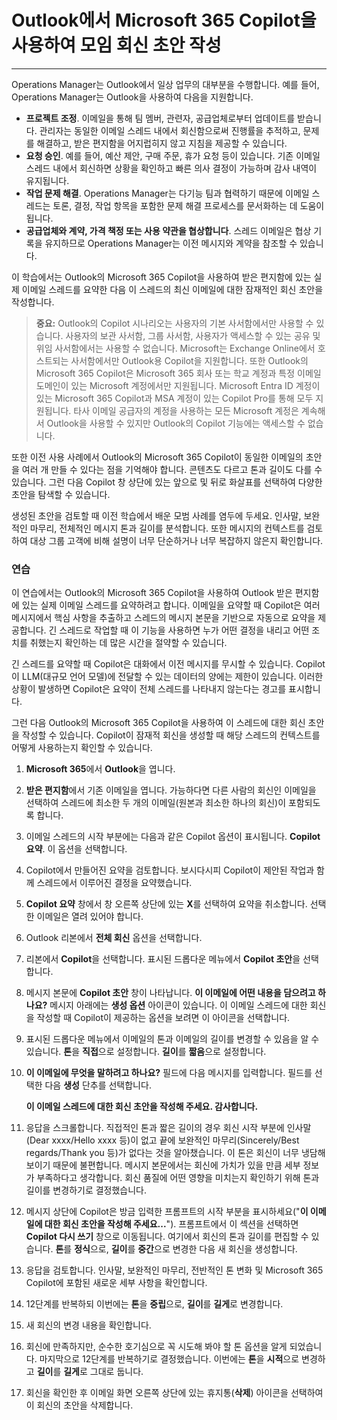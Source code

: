 # Outlook에서 Microsoft 365 Copilot을 사용하여 모임 회신 초안 작성
---
Operations Manager는 Outlook에서 일상 업무의 대부분을 수행합니다. 예를 들어, Operations Manager는 Outlook을 사용하여 다음을 지원합니다.

 -  **프로젝트 조정**. 이메일을 통해 팀 멤버, 관련자, 공급업체로부터 업데이트를 받습니다. 관리자는 동일한 이메일 스레드 내에서 회신함으로써 진행률을 추적하고, 문제를 해결하고, 받은 편지함을 어지럽히지 않고 지침을 제공할 수 있습니다.
 -  **요청 승인**. 예를 들어, 예산 제안, 구매 주문, 휴가 요청 등이 있습니다. 기존 이메일 스레드 내에서 회신하면 상황을 확인하고 빠른 의사 결정이 가능하며 감사 내역이 유지됩니다.
 -  **작업 문제 해결**. Operations Manager는 다기능 팀과 협력하기 때문에 이메일 스레드는 토론, 결정, 작업 항목을 포함한 문제 해결 프로세스를 문서화하는 데 도움이 됩니다.
 -  **공급업체와 계약, 가격 책정 또는 사용 약관을 협상합니다**. 스레드 이메일은 협상 기록을 유지하므로 Operations Manager는 이전 메시지와 계약을 참조할 수 있습니다.<br>

이 학습에서는 Outlook의 Microsoft 365 Copilot을 사용하여 받은 편지함에 있는 실제 이메일 스레드를 요약한 다음 이 스레드의 최신 이메일에 대한 잠재적인 회신 초안을 작성합니다.

> **중요:** Outlook의 Copilot 시나리오는 사용자의 기본 사서함에서만 사용할 수 있습니다. 사용자의 보관 사서함, 그룹 사서함, 사용자가 액세스할 수 있는 공유 및 위임 사서함에서는 사용할 수 없습니다. Microsoft는 Exchange Online에서 호스트되는 사서함에서만 Outlook용 Copilot을 지원합니다. 또한 Outlook의 Microsoft 365 Copilot은 Microsoft 365 회사 또는 학교 계정과 특정 이메일 도메인이 있는 Microsoft 계정에서만 지원됩니다. Microsoft Entra ID 계정이 있는 Microsoft 365 Copilot과 MSA 계정이 있는 Copilot Pro를 통해 모두 지원됩니다. 타사 이메일 공급자의 계정을 사용하는 모든 Microsoft 계정은 계속해서 Outlook을 사용할 수 있지만 Outlook의 Copilot 기능에는 액세스할 수 없습니다.

또한 이전 사용 사례에서 Outlook의 Microsoft 365 Copilot이 동일한 이메일의 초안을 여러 개 만들 수 있다는 점을 기억해야 합니다. 콘텐츠도 다르고 톤과 길이도 다를 수 있습니다. 그런 다음 Copilot 창 상단에 있는 앞으로 및 뒤로 화살표를 선택하여 다양한 초안을 탐색할 수 있습니다.

생성된 초안을 검토할 때 이전 학습에서 배운 모범 사례를 염두에 두세요. 인사말, 보완적인 마무리, 전체적인 메시지 톤과 길이를 분석합니다. 또한 메시지의 컨텍스트를 검토하여 대상 그룹 고객에 비해 설명이 너무 단순하거나 너무 복잡하지 않은지 확인합니다.

### 연습

이 연습에서는 Outlook의 Microsoft 365 Copilot을 사용하여 Outlook 받은 편지함에 있는 실제 이메일 스레드를 요약하려고 합니다. 이메일을 요약할 때 Copilot은 여러 메시지에서 핵심 사항을 추출하고 스레드의 메시지 본문을 기반으로 자동으로 요약을 제공합니다. 긴 스레드로 작업할 때 이 기능을 사용하면 누가 어떤 결정을 내리고 어떤 조치를 취했는지 확인하는 데 많은 시간을 절약할 수 있습니다.

긴 스레드를 요약할 때 Copilot은 대화에서 이전 메시지를 무시할 수 있습니다. Copilot이 LLM(대규모 언어 모델)에 전달할 수 있는 데이터의 양에는 제한이 있습니다. 이러한 상황이 발생하면 Copilot은 요약이 전체 스레드를 나타내지 않는다는 경고를 표시합니다.

그런 다음 Outlook의 Microsoft 365 Copilot을 사용하여 이 스레드에 대한 회신 초안을 작성할 수 있습니다. Copilot이 잠재적 회신을 생성할 때 해당 스레드의 컨텍스트를 어떻게 사용하는지 확인할 수 있습니다.

1.  **Microsoft 365**에서 **Outlook**을 엽니다.
2.  **받은 편지함**에서 기존 이메일을 엽니다. 가능하다면 다른 사람의 회신인 이메일을 선택하여 스레드에 최소한 두 개의 이메일(원본과 최소한 하나의 회신)이 포함되도록 합니다.
3.  이메일 스레드의 시작 부분에는 다음과 같은 Copilot 옵션이 표시됩니다. **Copilot 요약**. 이 옵션을 선택합니다.
4.  Copilot에서 만들어진 요약을 검토합니다. 보시다시피 Copilot이 제안된 작업과 함께 스레드에서 이루어진 결정을 요약했습니다.
5.  **Copilot 요약** 창에서 창 오른쪽 상단에 있는 **X**를 선택하여 요약을 취소합니다. 선택한 이메일은 열려 있어야 합니다.
6.  Outlook 리본에서 **전체 회신** 옵션을 선택합니다.
7.  리본에서 **Copilot**을 선택합니다. 표시된 드롭다운 메뉴에서 **Copilot 초안**을 선택합니다.
8.  메시지 본문에 **Copilot 초안** 창이 나타납니다. **이 이메일에 어떤 내용을 담으려고 하나요?** 메시지 아래에는 **생성 옵션** 아이콘이 있습니다. 이 이메일 스레드에 대한 회신을 작성할 때 Copilot이 제공하는 옵션을 보려면 이 아이콘을 선택합니다.
9.  표시된 드롭다운 메뉴에서 이메일의 톤과 이메일의 길이를 변경할 수 있음을 알 수 있습니다. **톤**을 **직접**으로 설정합니다. **길이**를 **짧음**으로 설정합니다.
10. **이 이메일에 무엇을 말하려고 하나요?** 필드에 다음 메시지를 입력합니다. 필드를 선택한 다음 **생성** 단추를 선택합니다.
    
    **이 이메일 스레드에 대한 회신 초안을 작성해 주세요. 감사합니다.**
11. 응답을 스크롤합니다. 직접적인 톤과 짧은 길이의 경우 회신 시작 부분에 인사말(Dear xxxx/Hello xxxx 등)이 없고 끝에 보완적인 마무리(Sincerely/Best regards/Thank you 등)가 없다는 것을 알아챘습니다. 이 톤은 회신이 너무 냉담해 보이기 때문에 불편합니다. 메시지 본문에서는 회신에 가치가 있을 만큼 세부 정보가 부족하다고 생각합니다. 회신 품질에 어떤 영향을 미치는지 확인하기 위해 톤과 길이를 변경하기로 결정했습니다.
12. 메시지 상단에 Copilot은 방금 입력한 프롬프트의 시작 부분을 표시하세요("**이 이메일에 대한 회신 초안을 작성해 주세요...**"). 프롬프트에서 이 섹션을 선택하면 **Copilot 다시 쓰기** 창으로 이동됩니다. 여기에서 회신의 톤과 길이를 편집할 수 있습니다. **톤**를 **정식**으로, **길이**를 **중간**으로 변경한 다음 새 회신을 생성합니다.
13. 응답을 검토합니다. 인사말, 보완적인 마무리, 전반적인 톤 변화 및 Microsoft 365 Copilot에 포함된 새로운 세부 사항을 확인합니다.
14. 12단계를 반복하되 이번에는 **톤**을 **중립**으로, **길이**를 **길게**로 변경합니다.
15. 새 회신의 변경 내용을 확인합니다.
16. 회신에 만족하지만, 순수한 호기심으로 꼭 시도해 봐야 할 톤 옵션을 알게 되었습니다. 마지막으로 12단계를 반복하기로 결정했습니다. 이번에는 **톤**을 **시적**으로 변경하고 **길이**를 **길게**로 그대로 둡니다.
17. 회신을 확인한 후 이메일 화면 오른쪽 상단에 있는 휴지통(**삭제**) 아이콘을 선택하여 이 회신의 초안을 삭제합니다.
